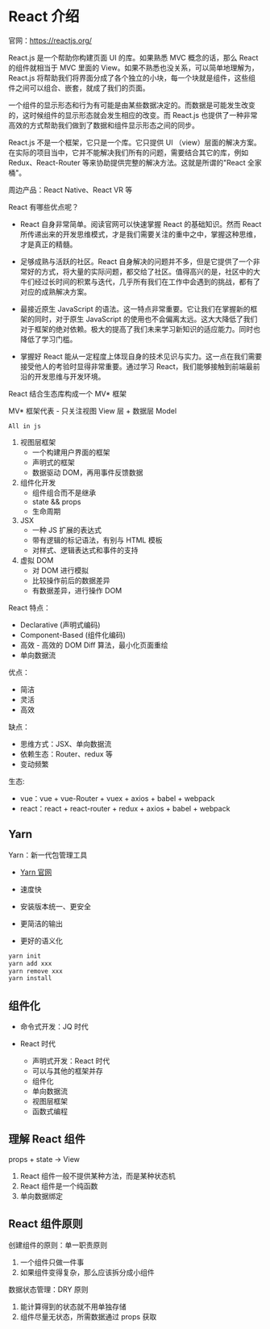 # React 介绍

官网：https://reactjs.org/

React.js 是一个帮助你构建页面 UI 的库。如果熟悉 MVC 概念的话，那么 React 的组件就相当于 MVC 里面的 View。如果不熟悉也没关系，可以简单地理解为，React.js 将帮助我们将界面分成了各个独立的小块，每一个块就是组件，这些组件之间可以组合、嵌套，就成了我们的页面。

一个组件的显示形态和行为有可能是由某些数据决定的。而数据是可能发生改变的，这时候组件的显示形态就会发生相应的改变。而 React.js 也提供了一种非常高效的方式帮助我们做到了数据和组件显示形态之间的同步。

React.js 不是一个框架，它只是一个库。它只提供 UI （view）层面的解决方案。在实际的项目当中，它并不能解决我们所有的问题，需要结合其它的库，例如 Redux、React-Router 等来协助提供完整的解决方法。这就是所谓的"React 全家桶"。

周边产品：React Native、React VR 等

React 有哪些优点呢？

- React 自身非常简单。阅读官网可以快速掌握 React 的基础知识。然而 React 所传递出来的开发思维模式，才是我们需要关注的重中之中，掌握这种思维，才是真正的精髓。

- 足够成熟与活跃的社区。React 自身解决的问题并不多，但是它提供了一个非常好的方式，将大量的实际问题，都交给了社区。值得高兴的是，社区中的大牛们经过长时间的积累与迭代，几乎所有我们在工作中会遇到的挑战，都有了对应的成熟解决方案。

- 最接近原生 JavaScript 的语法。这一特点非常重要。它让我们在掌握新的框架的同时，对于原生 JavaScript 的使用也不会偏离太远。这大大降低了我们对于框架的绝对依赖。极大的提高了我们未来学习新知识的适应能力。同时也降低了学习门槛。

- 掌握好 React 能从一定程度上体现自身的技术见识与实力。这一点在我们需要接受他人的考验时显得非常重要。通过学习 React，我们能够接触到前端最前沿的开发思维与开发环境。

React 结合生态库构成一个 MV\* 框架

MV* 框架代表 - 只关注视图 View 层 + 数据层 Model

`All in js`

1. 视图层框架
   - 一个构建用户界面的框架
   - 声明式的框架
   - 数据驱动 DOM，再用事件反馈数据
2. 组件化开发
   - 组件组合而不是继承
   - state && props
   - 生命周期
3. JSX
   - 一种 JS 扩展的表达式
   - 带有逻辑的标记语法，有别与 HTML 模板
   - 对样式、逻辑表达式和事件的支持
4. 虚拟 DOM
   - 对 DOM 进行模拟
   - 比较操作前后的数据差异
   - 有数据差异，进行操作 DOM

React 特点：

- Declarative (声明式编码)
- Component-Based (组件化编码)
- 高效 - 高效的 DOM Diff 算法，最小化页面重绘
- 单向数据流

优点：

- 简洁
- 灵活
- 高效

缺点：

- 思维方式：JSX、单向数据流
- 依赖生态：Router、redux 等
- 变动频繁

生态:

- vue：vue + vue-Router + vuex + axios + babel + webpack
- react：react + react-router + redux + axios + babel + webpack

## Yarn

Yarn：新一代包管理工具

- [Yarn 官网](https://www.yarnpkg.com/)

- 速度快
- 安装版本统一、更安全
- 更简洁的输出
- 更好的语义化

```bash
yarn init
yarn add xxx
yarn remove xxx
yarn install
```

## 组件化

- 命令式开发：JQ 时代
- React 时代

  - 声明式开发：React 时代
  - 可以与其他的框架并存
  - 组件化
  - 单向数据流
  - 视图层框架
  - 函数式编程

## 理解 React 组件

props + state -> View

1. React 组件一般不提供某种方法，而是某种状态机
2. React 组件是一个纯函数
3. 单向数据绑定

## React 组件原则

创建组件的原则：单一职责原则

1. 一个组件只做一件事
2. 如果组件变得复杂，那么应该拆分成小组件

数据状态管理：DRY 原则

1. 能计算得到的状态就不用单独存储
2. 组件尽量无状态，所需数据通过 props 获取

